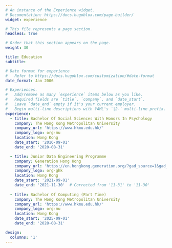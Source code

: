 ```yaml
---
# An instance of the Experience widget.
# Documentation: https://docs.hugoblox.com/page-builder/
widget: experience

# This file represents a page section.
headless: true

# Order that this section appears on the page.
weight: 30

title: Education
subtitle:

# Date format for experience
#   Refer to https://docs.hugoblox.com/customization/#date-format
date_format: Jan 2006

# Experiences.
#   Add/remove as many `experience` items below as you like.
#   Required fields are `title`, `company`, and `date_start`.
#   Leave `date_end` empty if it's your current employer.
#   Begin multi-line descriptions with YAML's `|2-` multi-line prefix.
experience:
  - title: Bachelor Of Social Sciences With Honors In Psychology
    company: The Hong Kong Metropolitan University
    company_url: 'https://www.hkmu.edu.hk/'
    company_logo: org-mu
    location: Hong Kong
    date_start: '2016-09-01'
    date_end: '2020-08-31'

  - title: Junior Data Engineering Programme
    company: Generation Hong Kong
    company_url: 'https://en.hongkong.generation.org/?gad_source=1&gad_campaignid=22431345017&gbraid=0AAAAADCH7KUFzxfMkIUe8RK58G9CQWjp6&gclid=CjwKCAjwpOfHBhAxEiwAm1SwEiXk89bwXSt8zEhny9Ms1qSTYgzjzrtmQJm7PeNXObpNnwf6TghrbRoC3E0QAvD_BwE'
    company_logo: org-ghk
    location: Hong Kong
    date_start: '2021-09-01'
    date_end: '2021-11-30'  # Corrected from '11-31' to '11-30'
   
  - title: Bachelor Of Computing (Part Time)
    company: The Hong Kong Metropolitan University
    company_url: 'https://www.hkmu.edu.hk/'
    company_logo: org-mu
    location: Hong Kong
    date_start: '2025-09-01'
    date_end: '2028-08-31'

design:
  columns: '1'
---
```

